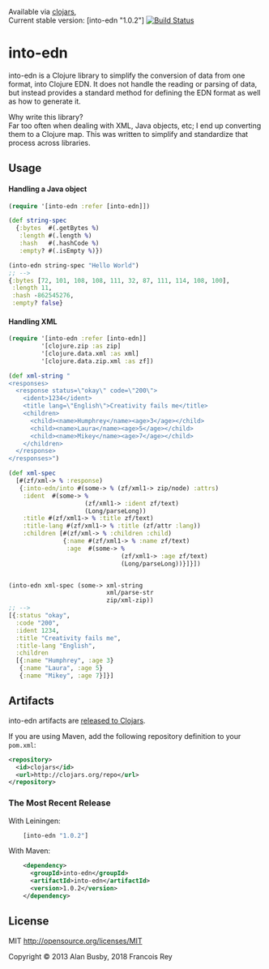 
Available via [clojars](http://clojars.org/into-edn),  
Current stable version: [into-edn "1.0.2"]
[![Build Status](https://api.travis-ci.org/thebusby/into-edn.png?branch=master)](https://travis-ci.org/thebusby/into-edn)


# into-edn

into-edn is a Clojure library to simplify the conversion of data from one format, into Clojure EDN. It does not handle the reading or parsing of data, but instead provides a standard method for defining the EDN format as well as how to generate it.
 
Why write this library?  
Far too often when dealing with XML, Java objects, etc; I end up converting them to a Clojure map. This was written to simplify and standardize that process across libraries.


## Usage

#### Handling a Java object
```clojure
(require '[into-edn :refer [into-edn]])

(def string-spec
  {:bytes  #(.getBytes %)
   :length #(.length %)
   :hash   #(.hashCode %)
   :empty? #(.isEmpty %)})

(into-edn string-spec "Hello World")
;; -->
{:bytes [72, 101, 108, 108, 111, 32, 87, 111, 114, 108, 100],
 :length 11,
 :hash -862545276,
 :empty? false}
```


#### Handling XML
```clojure
(require '[into-edn :refer [into-edn]]
         '[clojure.zip :as zip]
         '[clojure.data.xml :as xml]
         '[clojure.data.zip.xml :as zf])

(def xml-string "
<responses>
  <response status=\"okay\" code=\"200\">
    <ident>1234</ident>
    <title lang=\"English\">Creativity fails me</title>
    <children>
      <child><name>Humphrey</name><age>3</age></child>
      <child><name>Laura</name><age>5</age></child>
      <child><name>Mikey</name><age>7</age></child>
    </children>
  </response>
</responses>")

(def xml-spec
  [#(zf/xml-> % :response)
   {:into-edn/into #(some-> % (zf/xml1-> zip/node) :attrs)
    :ident  #(some-> %
                     (zf/xml1-> :ident zf/text)
                     (Long/parseLong))
    :title #(zf/xml1-> % :title zf/text)
    :title-lang #(zf/xml1-> % :title (zf/attr :lang))
    :children [#(zf/xml-> % :children :child)
               {:name #(zf/xml1-> % :name zf/text)
                :age  #(some-> %
                               (zf/xml1-> :age zf/text)
                               (Long/parseLong))}]}])


(into-edn xml-spec (some-> xml-string
                           xml/parse-str
                           zip/xml-zip))
;; -->
[{:status "okay",
  :code "200",
  :ident 1234,
  :title "Creativity fails me",
  :title-lang "English",
  :children
  [{:name "Humphrey", :age 3}
   {:name "Laura", :age 5}
   {:name "Mikey", :age 7}]}]
```


## Artifacts

into-edn artifacts are [released to Clojars](https://clojars.org/into-edn).

If you are using Maven, add the following repository definition to your `pom.xml`:

``` xml
<repository>
  <id>clojars</id>
  <url>http://clojars.org/repo</url>
</repository>
```

### The Most Recent Release

With Leiningen:
```clojure
    [into-edn "1.0.2"]
```

With Maven:
``` xml
    <dependency>
      <groupId>into-edn</groupId>
      <artifactId>into-edn</artifactId>
      <version>1.0.2</version>
    </dependency>
```


## License

MIT
http://opensource.org/licenses/MIT

Copyright © 2013 Alan Busby, 2018 Francois Rey
